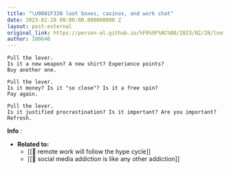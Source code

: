 ```yaml
---
title: "\U0001F330 loot boxes, casinos, and work chat"
date: 2023-02-28 00:00:00.000000000 Z
layout: post-external
original_link: https://person-al.github.io/%F0%9F%8C%B0/2023/02/28/loot-boxes-casinos-and-slack.html
author: 100646
---
```


```
Pull the lever.
Is it a new weapon? A new shirt? Experience points?
Buy another one.

Pull the lever.
Is it money? Is it "so close"? Is it a free spin?
Pay again.

Pull the lever.
Is it justified procrastination? Is it important? Are you important?
Refresh.
```

**Info** :

- **Related to:**
  - [[🌰 remote work will follow the hype cycle]]
  - [[🌰 social media addiction is like any other addiction]]
